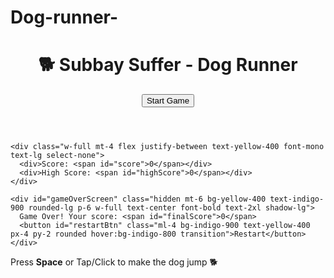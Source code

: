 # Dog-runner-
<html lang="en">
<head>
  <meta charset="UTF-8" />
  <meta name="viewport" content="width=device-width, initial-scale=1" />
  <title>Subbay Suffer - Dog Runner</title>
  <script src="https://cdn.tailwindcss.com"></script>
  <link
    rel="stylesheet"
    href="https://cdnjs.cloudflare.com/ajax/libs/font-awesome/5.15.3/css/all.min.css"
  />
  <style>
    #gameCanvas {
      touch-action: none;
    }
  </style>
</head>
<body class="bg-gradient-to-b from-blue-400 to-indigo-700 min-h-screen flex flex-col items-center justify-start p-4">
  <header class="w-full max-w-4xl flex items-center justify-between mb-6">
    <h1 class="text-white text-3xl font-extrabold tracking-wide">🐕 Subbay Suffer - Dog Runner</h1>
    <button id="startBtn" class="bg-yellow-400 hover:bg-yellow-500 text-indigo-900 font-bold py-2 px-4 rounded shadow-md flex items-center space-x-2">
      <i class="fas fa-play"></i>
      <span>Start Game</span>
    </button>
  </header>

  <main class="w-full max-w-4xl bg-indigo-900 rounded-lg shadow-lg p-4 flex flex-col items-center">
    <canvas
      id="gameCanvas"
      width="800"
      height="400"
      class="rounded-lg border-4 border-yellow-400 bg-gradient-to-b from-indigo-800 to-indigo-900"
    ></canvas>

    <div class="w-full mt-4 flex justify-between text-yellow-400 font-mono text-lg select-none">
      <div>Score: <span id="score">0</span></div>
      <div>High Score: <span id="highScore">0</span></div>
    </div>

    <div id="gameOverScreen" class="hidden mt-6 bg-yellow-400 text-indigo-900 rounded-lg p-6 w-full text-center font-bold text-2xl shadow-lg">
      Game Over! Your score: <span id="finalScore">0</span>
      <button id="restartBtn" class="ml-4 bg-indigo-900 text-yellow-400 px-4 py-2 rounded hover:bg-indigo-800 transition">Restart</button>
    </div>
  </main>

  <footer class="w-full max-w-4xl mt-10 text-yellow-300 text-center font-light select-none">
    <p>Press <b>Space</b> or Tap/Click to make the dog jump 🐕</p>
  </footer>

  <script>
    const canvas = document.getElementById("gameCanvas");
    const ctx = canvas.getContext("2d");
    const startBtn = document.getElementById("startBtn");
    const restartBtn = document.getElementById("restartBtn");
    const gameOverScreen = document.getElementById("gameOverScreen");
    const scoreEl = document.getElementById("score");
    const highScoreEl = document.getElementById("highScore");
    const finalScoreEl = document.getElementById("finalScore");

    const gravity = 0.6;
    const jumpForce = -12;
    const groundHeight = 80;

    let animationId;
    let gameRunning = false;
    let score = 0;
    let highScore = 0;

    // --- Dog character (only one) ---
    const dog = {
      x: canvas.width / 2 - 20,
      y: canvas.height - groundHeight - 40,
      width: 40,
      height: 40,
      velocityY: 0,
      jumping: false,
      color: "#FFD700", // golden
      draw() {
        ctx.fillStyle = this.color;
        ctx.fillRect(this.x, this.y, this.width, this.height);

        // Ears
        ctx.fillStyle = "#8B4513";
        ctx.fillRect(this.x + 5, this.y - 8, 8, 8);
        ctx.fillRect(this.x + 27, this.y - 8, 8, 8);

        // Eyes
        ctx.fillStyle = "#000";
        ctx.beginPath();
        ctx.arc(this.x + 12, this.y + 15, 4, 0, Math.PI * 2);
        ctx.arc(this.x + 28, this.y + 15, 4, 0, Math.PI * 2);
        ctx.fill();
      },
      update() {
        this.velocityY += gravity;
        this.y += this.velocityY;
        if (this.y + this.height > canvas.height - groundHeight) {
          this.y = canvas.height - groundHeight - this.height;
          this.velocityY = 0;
          this.jumping = false;
        }
      },
      jump() {
        if (!this.jumping) {
          this.velocityY = jumpForce;
          this.jumping = true;
        }
      },
    };

    // Obstacles
    class Obstacle {
      constructor() {
        this.width = 30 + Math.random() * 20;
        this.height = 30 + Math.random() * 50;
        this.x = canvas.width + this.width;
        this.y = canvas.height - groundHeight - this.height;
        this.color = "#EF4444"; // red
        this.speed = 6;
      }
      draw() {
        ctx.fillStyle = this.color;
        ctx.fillRect(this.x, this.y, this.width, this.height);
      }
      update() {
        this.x -= this.speed;
      }
    }

    let obstacles = [];
    let obstacleTimer = 0;
    let obstacleInterval = 90;

    function resetGame() {
      score = 0;
      obstacles = [];
      dog.y = canvas.height - groundHeight - dog.height;
      dog.velocityY = 0;
      dog.jumping = false;
      obstacleTimer = 0;
      gameOverScreen.classList.add("hidden");
      scoreEl.textContent = score;
    }

    function detectCollision(rect1, rect2) {
      return (
        rect1.x < rect2.x + rect2.width &&
        rect1.x + rect1.width > rect2.x &&
        rect1.y < rect2.y + rect2.height &&
        rect1.y + rect1.height > rect2.y
      );
    }

    function drawGround() {
      ctx.fillStyle = "#4F46E5";
      ctx.fillRect(0, canvas.height - groundHeight, canvas.width, groundHeight);
    }

    function gameLoop() {
      ctx.clearRect(0, 0, canvas.width, canvas.height);
      drawGround();

      dog.update();
      dog.draw();

      obstacleTimer++;
      if (obstacleTimer > obstacleInterval) {
        obstacles.push(new Obstacle());
        obstacleTimer = 0;
        obstacleInterval = 60 + Math.floor(Math.random() * 60);
      }

      obstacles.forEach((obstacle, index) => {
        obstacle.update();
        obstacle.draw();

        if (obstacle.x + obstacle.width < 0) {
          obstacles.splice(index, 1);
          score++;
          scoreEl.textContent = score;
          if (score > highScore) {
            highScore = score;
            highScoreEl.textContent = highScore;
          }
        }

        if (detectCollision(dog, obstacle)) {
          endGame();
        }
      });

      if (gameRunning) animationId = requestAnimationFrame(gameLoop);
    }

    function endGame() {
      gameRunning = false;
      cancelAnimationFrame(animationId);
      finalScoreEl.textContent = score;
      gameOverScreen.classList.remove("hidden");
    }

    function startGame() {
      resetGame();
      gameRunning = true;
      gameLoop();
    }

    startBtn.addEventListener("click", () => {
      if (!gameRunning) startGame();
    });

    restartBtn.addEventListener("click", () => {
      if (!gameRunning) startGame();
    });

    // Controls (dog jumps)
    window.addEventListener("keydown", (e) => {
      if (e.code === "Space") {
        e.preventDefault();
        if (gameRunning) dog.jump();
      }
    });

    canvas.addEventListener("touchstart", (e) => {
      e.preventDefault();
      if (gameRunning) dog.jump();
    });

    canvas.addEventListener("mousedown", (e) => {
      e.preventDefault();
      if (gameRunning) dog.jump();
    });
  </script>
</body>
</html>
